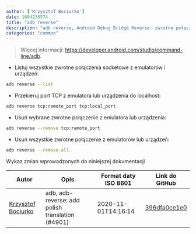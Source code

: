 ```yaml
---
author: ['Krzysztof Bociurko']
date: 1604236574
title: "adb reverse"
description: "adb reverse, Android Debug Bridge Reverse: zwrotne połączenie socketowe z emulowanego lub prawdziwego urządzenia Android."
categories: "common"
---
```

> Więcej informacji: <https://developer.android.com/studio/command-line/adb>.

- Listuj wszystkie zwrotne połączenia socketowe z emulatorów i urządzeń:

```bash
adb reverse --list
```

- Przekieruj port TCP z emulatora lub urządzenia do localhost:

```bash
adb reverse tcp:remote_port tcp:local_port
```

- Usuń wybrane zwrotne połączenie z emulatora lub urządzenia:

```bash
adb reverse --remove tcp:remote_port
```

- Usuń wszystkie zwrotne połączenie z emulatorów lub urządzeń:

```bash
adb reverse --remove-all
```
Wykaz zmian wprowadzonych do niniejszej dokumentacji


Autor | Opis. | Format daty ISO 8601 | Link do GitHub
------|-----|-----|-----
[Krzysztof Bociurko](mailto:chanibal@users.noreply.github.com) | adb, adb-reverse: add polish translation (#4901) | 2020-11-01T14:16:14 | [396dfa0ce1e0](https://github.com/tldr-pages/tldr/commit/396dfa0ce1e0d965cdf90f7458baaa6b5211f900)


